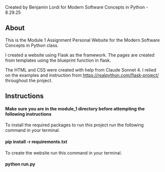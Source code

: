 Created by Benjamin Lordi for Modern Software Concepts in Python - 8.29.25
## About
This is the Module 1 Assignment Personal Website for the Modern Software Concepts in Python class.

I created a website using Flask as the framework. The pages are created from templates using the blueprint function in flask.

The HTML and CSS were created with help from Claude Sonnet 4.  I relied on the examples and instruction from 
https://realpython.com/flask-project/ throughout the project.
## Instructions
#### Make sure you are in the module_1 directory before attempting the following instructions

To install the required packages to run this project run the following command in your terminal.

#### pip install -r requirements.txt

To create the website run this command in your terminal.

#### python run.py

